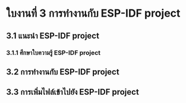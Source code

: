 # ใบงานที่ 3 การทำงานกับ ESP-IDF project
 
## 3.1 แนะนำ ESP-IDF project
   ###  3.1.1 ศึกษาใบความรู้ ESP-IDF project
## 3.2 การทำงานกับ ESP-IDF project
## 3.3 การเพิ่มไฟล์เข้าไปยัง ESP-IDF project

